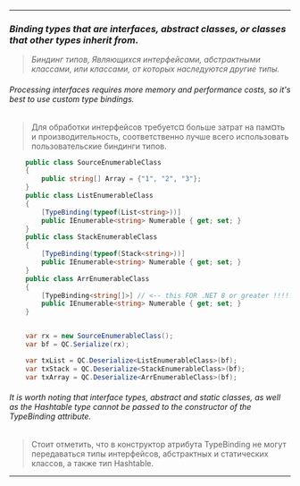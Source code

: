 
---
### *Binding types that are interfaces, abstract classes, or classes that other types inherit from*.
> *Биндинг типов, Являющихся интерфейсами, абстрактными классами, или классами, от которых наследуются другие типы.*

###### Processing interfaces requires more memory and performance costs, so it's best to use custom type bindings.
> Для обработки интерфейсов требуетс¤ больше затрат на пам¤ть и производительность, соответственно лучше всего использовать пользовательские биндинги типов.
```csharp
    public class SourceEnumerableClass
    {
        public string[] Array = {"1", "2", "3"};
    }
    public class ListEnumerableClass
    {
        [TypeBinding(typeof(List<string>))]
        public IEnumerable<string> Numerable { get; set; }
    }
    public class StackEnumerableClass
    {
        [TypeBinding(typeof(Stack<string>))]
        public IEnumerable<string> Numerable { get; set; }
    }
    public class ArrEnumerableClass
    {
        [TypeBinding<string[]>] // <-- this FOR .NET 8 or greater !!!!!!
        public IEnumerable<string> Numerable { get; set; }
    }


    var rx = new SourceEnumerableClass();
    var bf = QC.Serialize(rx);

    var txList = QC.Deserialize<ListEnumerableClass>(bf);
    var txStack = QC.Deserialize<StackEnumerableClass>(bf);
    var txArray = QC.Deserialize<ArrEnumerableClass>(bf);
```
###### It is worth noting that interface types, abstract and static classes, as well as the Hashtable type cannot be passed to the constructor of the TypeBinding attribute.
> Стоит отметить, что в конструктор атрибута TypeBinding не могут передаваться типы интерфейсов, абстрактных и статических классов, а также тип Hashtable.

---